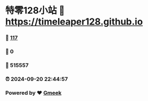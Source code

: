 # 特零128小站 :link: https://timeleaper128.github.io 
### :page_facing_up: [117](https://timeleaper128.github.io/tag.html) 
### :speech_balloon: 0 
### :hibiscus: 515557 
### :alarm_clock: 2024-09-20 22:44:57 
### Powered by :heart: [Gmeek](https://github.com/Meekdai/Gmeek)
